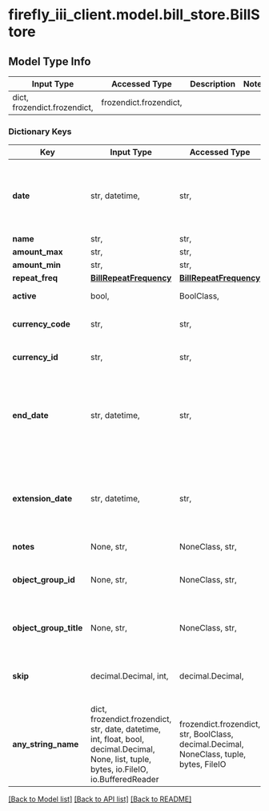 # firefly_iii_client.model.bill_store.BillStore

## Model Type Info
Input Type | Accessed Type | Description | Notes
------------ | ------------- | ------------- | -------------
dict, frozendict.frozendict,  | frozendict.frozendict,  |  | 

### Dictionary Keys
Key | Input Type | Accessed Type | Description | Notes
------------ | ------------- | ------------- | ------------- | -------------
**date** | str, datetime,  | str,  |  | value must conform to RFC-3339 date-time
**name** | str,  | str,  |  | 
**amount_max** | str,  | str,  |  | 
**amount_min** | str,  | str,  |  | 
**repeat_freq** | [**BillRepeatFrequency**](BillRepeatFrequency.md) | [**BillRepeatFrequency**](BillRepeatFrequency.md) |  | 
**active** | bool,  | BoolClass,  | If the bill is active. | [optional] 
**currency_code** | str,  | str,  | Use either currency_id or currency_code | [optional] 
**currency_id** | str,  | str,  | Use either currency_id or currency_code | [optional] 
**end_date** | str, datetime,  | str,  | The date after which this bill is no longer valid or applicable | [optional] value must conform to RFC-3339 date-time
**extension_date** | str, datetime,  | str,  | The date before which the bill must be renewed (or cancelled) | [optional] value must conform to RFC-3339 date-time
**notes** | None, str,  | NoneClass, str,  |  | [optional] 
**object_group_id** | None, str,  | NoneClass, str,  | The group ID of the group this object is part of. NULL if no group. | [optional] 
**object_group_title** | None, str,  | NoneClass, str,  | The name of the group. NULL if no group. | [optional] 
**skip** | decimal.Decimal, int,  | decimal.Decimal,  | How often the bill must be skipped. 1 means a bi-monthly bill. | [optional] value must be a 32 bit integer
**any_string_name** | dict, frozendict.frozendict, str, date, datetime, int, float, bool, decimal.Decimal, None, list, tuple, bytes, io.FileIO, io.BufferedReader | frozendict.frozendict, str, BoolClass, decimal.Decimal, NoneClass, tuple, bytes, FileIO | any string name can be used but the value must be the correct type | [optional]

[[Back to Model list]](../../README.md#documentation-for-models) [[Back to API list]](../../README.md#documentation-for-api-endpoints) [[Back to README]](../../README.md)

